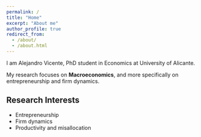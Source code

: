 ```yaml
---
permalink: /
title: "Home"
excerpt: "About me"
author_profile: true
redirect_from: 
  - /about/
  - /about.html
---
```


I am Alejandro Vicente, PhD student in Economics at University of Alicante.  

My research focuses on **Macroeconomics**, and more specifically on entrepreneurship and firm dynamics.

## Research Interests
- Entrepreneurship
- Firm dynamics  
- Productivity and misallocation

<!-- ## Education
**PhD in Economics** - University of Alicante, 2024 - Present<br>
**MSc in Quantitative Economics** - University of Alicante, 2024<br>
**BSc in Economics** - Universidad Complutense de Madrid, 2021 -->
